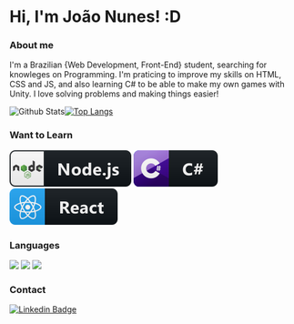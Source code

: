 # Hi, I'm João Nunes! :D

### About me 

I'm a Brazilian {Web Development, Front-End} student, searching for knowleges on Programming. I'm praticing to improve my skills on HTML, CSS and JS, and also learning C# to be able to make my own games with Unity. I love solving problems and making things easier!

![Github Stats](https://github-readme-stats.vercel.app/api?username=JSenun&theme=vue-dark&show_icons=true)[![Top Langs](https://github-readme-stats.vercel.app/api/top-langs/?username=JSenun&langs_count=8&show_icons=true&theme=tokyonight)](https://github.com/JSenun/github-readme-stats)

### Want to Learn

![NodeJs](https://github.com/MikeCodesDotNET/ColoredBadges/raw/master/svg/dev/frameworks/nodejs.svg) ![C#](https://github.com/MikeCodesDotNET/ColoredBadges/raw/master/svg/dev/languages/csharp.svg) ![React](https://github.com/MikeCodesDotNET/ColoredBadges/raw/master/svg/dev/frameworks/react.svg) 

### Languages

<img src="https://upload.wikimedia.org/wikipedia/commons/6/6a/JavaScript-logo.png" width="25px"> <img src="https://logodownload.org/wp-content/uploads/2016/10/html5-logo-8.png" width="22px"> <img src="https://cdn4.iconfinder.com/data/icons/social-media-logos-6/512/121-css3-512.png" width="26px">

### Contact

[![Linkedin Badge](https://img.shields.io/badge/-LinkedIn-blue?style=flat-square&logo=Linkedin&logoColor=white&link=https://www.linkedin.com/in/fagnerpsantos/)](https://www.linkedin.com/in/jo%C3%A3o-victor-nunes-da-silva-9b9b311ba/) 


